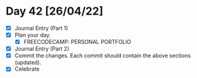 # Day 42 [26/04/22]

- [x] Journal Entry (Part 1)
- [x] Plan your day.
  - [x] FREECODECAMP: PERSONAL PORTFOLIO
- [x] Journal Entry (Part 2)
- [x] Commit the changes. Each commit should contain the above sections (updated).
- [x] Celebrate
<!-- [x] to tick -->
